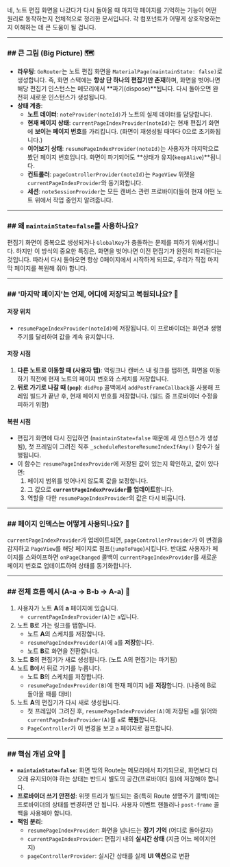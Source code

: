 네, 노트 편집 화면을 나갔다가 다시 돌아올 때 마지막 페이지를 기억하는 기능이 어떤 원리로 동작하는지 전체적으로 정리한 문서입니다. 각 컴포넌트가 어떻게 상호작용하는지 이해하는 데 큰 도움이 될 겁니다.

---

### ## 큰 그림 (Big Picture) 🗺️

- **라우팅**: `GoRouter`는 노트 편집 화면을 `MaterialPage(maintainState: false)`로 생성합니다. 즉, 화면 스택에는 **항상 단 하나의 편집기만 존재**하며, 화면을 벗어나면 해당 편집기 인스턴스는 메모리에서 **파기(dispose)**됩니다. 다시 돌아오면 완전히 새로운 인스턴스가 생성됩니다.
- **상태 계층**:
  - **노트 데이터**: `noteProvider(noteId)`가 노트의 실제 데이터를 담당합니다.
  - **현재 페이지 상태**: `currentPageIndexProvider(noteId)`는 현재 편집기 화면에 **보이는 페이지 번호**를 가리킵니다. (화면이 재생성될 때마다 0으로 초기화됩니다.)
  - **이어보기 상태**: `resumePageIndexProvider(noteId)`는 사용자가 마지막으로 봤던 페이지 번호입니다. 화면이 파기되어도 **상태가 유지(`keepAlive`)**됩니다.
  - **컨트롤러**: `pageControllerProvider(noteId)`는 `PageView` 위젯을 `currentPageIndexProvider`와 동기화합니다.
  - **세션**: `noteSessionProvider`는 모든 캔버스 관련 프로바이더들이 현재 어떤 노트 위에서 작업 중인지 알려줍니다.

---

### ## 왜 `maintainState=false`를 사용하나요?

편집기 화면이 중복으로 생성되거나 `GlobalKey`가 충돌하는 문제를 피하기 위해서입니다. 하지만 이 방식의 중요한 특징은, 화면을 벗어나면 이전 편집기가 완전히 파괴된다는 것입니다. 따라서 다시 돌아오면 항상 0페이지에서 시작하게 되므로, 우리가 직접 마지막 페이지를 복원해 줘야 합니다.

---

### ## '마지막 페이지'는 언제, 어디에 저장되고 복원되나요? 💾

#### **저장 위치**

- `resumePageIndexProvider(noteId)`에 저장됩니다. 이 프로바이더는 화면과 생명주기를 달리하여 값을 계속 유지합니다.

#### **저장 시점**

1.  **다른 노트로 이동할 때 (사용자 탭)**: 역링크나 캔버스 내 링크를 탭하면, 화면을 이동하기 직전에 현재 노트의 페이지 번호와 스케치를 저장합니다.
2.  **뒤로 가기로 나갈 때 (`pop`)**: `didPop` 콜백에서 `addPostFrameCallback`을 사용해 프레임 빌드가 끝난 후, 현재 페이지 번호를 저장합니다. (빌드 중 프로바이더 수정을 피하기 위함)

#### **복원 시점**

- 편집기 화면에 다시 진입하면 (`maintainState=false` 때문에 새 인스턴스가 생성됨), 첫 프레임이 그려진 직후 `_scheduleRestoreResumeIndexIfAny()` 함수가 실행됩니다.
- 이 함수는 `resumePageIndexProvider`에 저장된 값이 있는지 확인하고, 값이 있다면:
  1.  페이지 범위를 벗어나지 않도록 값을 보정합니다.
  2.  그 값으로 **`currentPageIndexProvider`를 업데이트**합니다.
  3.  역할을 다한 `resumePageIndexProvider`의 값은 다시 비웁니다.

---

### ## 페이지 인덱스는 어떻게 사용되나요? 📖

`currentPageIndexProvider`가 업데이트되면, `pageControllerProvider`가 이 변경을 감지하고 `PageView`를 해당 페이지로 점프(`jumpToPage`)시킵니다. 반대로 사용자가 페이지를 스와이프하면 `onPageChanged` 콜백이 `currentPageIndexProvider`를 새로운 페이지 번호로 업데이트하여 상태를 동기화합니다.

---

### ## 전체 흐름 예시 (A-a → B-b → A-a) 🚶

1.  사용자가 노트 **A**의 **a** 페이지에 있습니다.
    - `currentPageIndexProvider(A)`는 `a`입니다.
2.  노트 **B**로 가는 링크를 탭합니다.
    - 노트 **A**의 스케치를 저장합니다.
    - `resumePageIndexProvider(A)`에 `a`를 **저장**합니다.
    - 노트 **B**로 화면을 전환합니다.
3.  노트 **B**의 편집기가 새로 생성됩니다. (노트 A의 편집기는 파기됨)
4.  노트 **B**에서 뒤로 가기를 누릅니다.
    - 노트 **B**의 스케치를 저장합니다.
    - `resumePageIndexProvider(B)`에 현재 페이지 `b`를 **저장**합니다. (나중에 B로 돌아올 때를 대비)
5.  노트 **A**의 편집기가 다시 새로 생성됩니다.
    - 첫 프레임이 그려진 후, `resumePageIndexProvider(A)`에 저장된 `a`를 읽어와 `currentPageIndexProvider(A)`를 `a`로 **복원**합니다.
    - `PageController`가 이 변경을 보고 `a` 페이지로 점프합니다.

---

### ## 핵심 개념 요약 🔑

- **`maintainState=false`**: 화면 밖의 Route는 메모리에서 파기되므로, 화면보다 더 오래 유지되어야 하는 상태는 반드시 별도의 공간(프로바이더 등)에 저장해야 합니다.
- **프로바이더 쓰기 안전성**: 위젯 트리가 빌드되는 중(특히 Route 생명주기 콜백)에는 프로바이더의 상태를 변경하면 안 됩니다. 사용자 이벤트 핸들러나 `post-frame` 콜백을 사용해야 합니다.
- **책임 분리**:
  - `resumePageIndexProvider`: 화면을 넘나드는 **장기 기억** (어디로 돌아갈지)
  - `currentPageIndexProvider`: 편집기 내의 **실시간 상태** (지금 어느 페이지인지)
  - `pageControllerProvider`: 실시간 상태를 실제 **UI 액션**으로 변환
